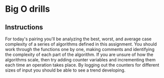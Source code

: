 # Big O drills

## Instructions

For today's pairing you'll be analyzing the best, worst, and average case complexity of a series of algorithms defined in this assignment. You should work through the functions one by one, making comments and identifying the complexity of each part of the algorithm. If you are unsure of how the algorithms scale, then try adding counter variables and incrementing them each time an operation takes place. By logging out the counters for different sizes of input you should be able to see a trend developing.